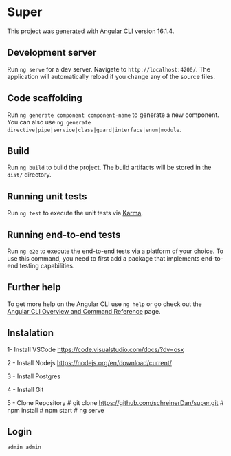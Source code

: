 # Super

This project was generated with [Angular CLI](https://github.com/angular/angular-cli) version 16.1.4.

## Development server

Run `ng serve` for a dev server. Navigate to `http://localhost:4200/`. The application will automatically reload if you change any of the source files.

## Code scaffolding

Run `ng generate component component-name` to generate a new component. You can also use `ng generate directive|pipe|service|class|guard|interface|enum|module`.

## Build

Run `ng build` to build the project. The build artifacts will be stored in the `dist/` directory.

## Running unit tests

Run `ng test` to execute the unit tests via [Karma](https://karma-runner.github.io).

## Running end-to-end tests

Run `ng e2e` to execute the end-to-end tests via a platform of your choice. To use this command, you need to first add a package that implements end-to-end testing capabilities.

## Further help

To get more help on the Angular CLI use `ng help` or go check out the [Angular CLI Overview and Command Reference](https://angular.io/cli) page.

## Instalation
  1- Install VSCode
      https://code.visualstudio.com/docs/?dv=osx

  2 - Install Nodejs
      https://nodejs.org/en/download/current/
  
  3 - Install Postgres
      

  4 - Install Git

  5 - Clone Repository
      # git clone https://github.com/schreinerDan/super.git
      # npm install
      # npm start
      # ng serve

## Login
    admin admin
    


